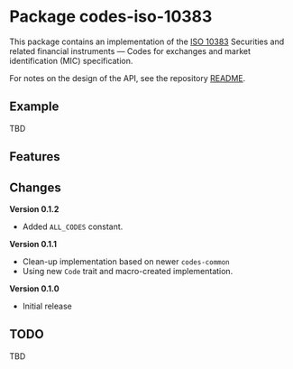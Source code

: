 # Package codes-iso-10383

This package contains an implementation of the [ISO
10383](https://www.iso.org/standard/61067.html) Securities and related
financial instruments — Codes for exchanges and market identification (MIC)
specification.


For notes on the design of the API, see the repository 
[README](https://github.com/johnstonskj/rust-codes/blob/main/README.md).

## Example

TBD

## Features

## Changes

**Version 0.1.2**

* Added `ALL_CODES` constant.

**Version 0.1.1**

* Clean-up implementation based on newer `codes-common`
* Using new `Code` trait and macro-created implementation.

**Version 0.1.0**

* Initial release

## TODO

TBD
